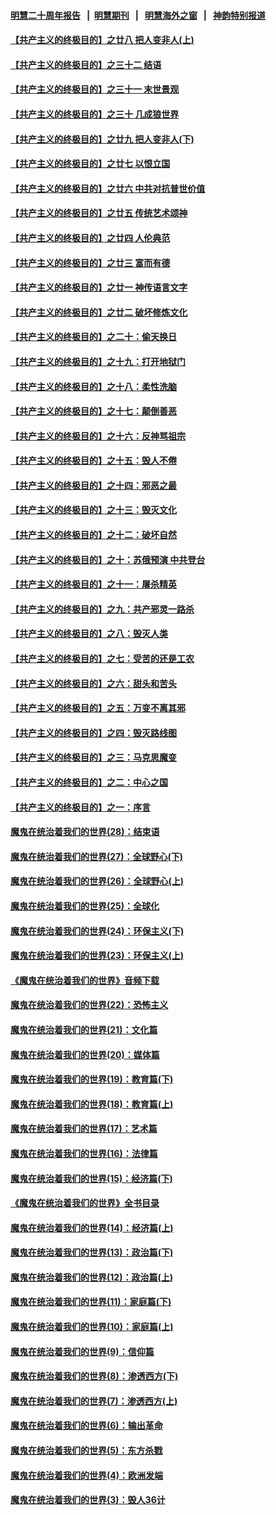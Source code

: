 #### [明慧二十周年报告](https://github.com/gfw-breaker/mh-reports/blob/master/README.md?t=07151936) &nbsp;&nbsp;|&nbsp;&nbsp;[明慧期刊](https://github.com/gfw-breaker/mh-qikan) &nbsp;&nbsp;|&nbsp;&nbsp; [明慧海外之窗](https://github.com/gfw-breaker/mh-news/blob/master/README.md?t=07151936) &nbsp;&nbsp;|&nbsp;&nbsp; [神韵特别报道](https://github.com/gfw-breaker/mh-news/blob/master/shenyun.md?t=07151936) 

#### [【共产主义的终极目的】之廿八 把人变非人(上)](../pages/nsc422/n11340492.md?t=07151936) 

#### [【共产主义的终极目的】之三十二 结语](../pages/nsc422/n11360535.md?t=07151936) 

#### [【共产主义的终极目的】之三十一 末世景观](../pages/nsc422/n11351129.md?t=07151936) 

#### [【共产主义的终极目的】之三十 几成狼世界](../pages/nsc422/n11348280.md?t=07151936) 

#### [【共产主义的终极目的】之廿九 把人变非人(下)](../pages/nsc422/n11344140.md?t=07151936) 

#### [【共产主义的终极目的】之廿七 以恨立国](../pages/nsc422/n11336944.md?t=07151936) 

#### [【共产主义的终极目的】之廿六 中共对抗普世价值](../pages/nsc422/n11324785.md?t=07151936) 

#### [【共产主义的终极目的】之廿五 传统艺术颂神](../pages/nsc422/n11296396.md?t=07151936) 

#### [【共产主义的终极目的】之廿四 人伦典范](../pages/nsc422/n11296397.md?t=07151936) 

#### [【共产主义的终极目的】之廿三 富而有德](../pages/nsc422/n11283598.md?t=07151936) 

#### [【共产主义的终极目的】之廿一 神传语言文字](../pages/nsc422/n11263265.md?t=07151936) 

#### [【共产主义的终极目的】之廿二 破坏修炼文化](../pages/nsc422/n11245728.md?t=07151936) 

#### [【共产主义的终极目的】之二十：偷天换日](../pages/nsc422/n11238846.md?t=07151936) 

#### [【共产主义的终极目的】之十九：打开地狱门](../pages/nsc422/n11206376.md?t=07151936) 

#### [【共产主义的终极目的】之十八：柔性洗脑](../pages/nsc422/n11199994.md?t=07151936) 

#### [【共产主义的终极目的】之十七：颠倒善恶](../pages/nsc422/n11179782.md?t=07151936) 

#### [【共产主义的终极目的】之十六：反神骂祖宗](../pages/nsc422/n11166798.md?t=07151936) 

#### [【共产主义的终极目的】之十五：毁人不倦](../pages/nsc422/n11166792.md?t=07151936) 

#### [【共产主义的终极目的】之十四：邪恶之最](../pages/nsc422/n11150249.md?t=07151936) 

#### [【共产主义的终极目的】之十三：毁灭文化](../pages/nsc422/n11135227.md?t=07151936) 

#### [【共产主义的终极目的】之十二：破坏自然](../pages/nsc422/n11135214.md?t=07151936) 

#### [【共产主义的终极目的】之十：苏俄预演 中共登台](../pages/nsc422/n11118424.md?t=07151936) 

#### [【共产主义的终极目的】之十一：屠杀精英](../pages/nsc422/n11118442.md?t=07151936) 

#### [【共产主义的终极目的】之九：共产邪灵一路杀](../pages/nsc422/n11114139.md?t=07151936) 

#### [【共产主义的终极目的】之八：毁灭人类](../pages/nsc422/n11108503.md?t=07151936) 

#### [【共产主义的终极目的】之七：受苦的还是工农](../pages/nsc422/n11101809.md?t=07151936) 

#### [【共产主义的终极目的】之六：甜头和苦头](../pages/nsc422/n11096971.md?t=07151936) 

#### [【共产主义的终极目的】之五：万变不离其邪](../pages/nsc422/n11091285.md?t=07151936) 

#### [【共产主义的终极目的】之四：毁灭路线图](../pages/nsc422/n11086284.md?t=07151936) 

#### [【共产主义的终极目的】之三：马克思魔变](../pages/nsc422/n11061941.md?t=07151936) 

#### [【共产主义的终极目的】之二：中心之国](../pages/nsc422/n11047728.md?t=07151936) 

#### [【共产主义的终极目的】之一：序言](../pages/nsc422/n11086077.md?t=07151936) 

#### [魔鬼在统治着我们的世界(28)：结束语](../pages/nsc422/n10936246.md?t=07151936) 

#### [魔鬼在统治着我们的世界(27)：全球野心(下)](../pages/nsc422/n10928319.md?t=07151936) 

#### [魔鬼在统治着我们的世界(26)：全球野心(上)](../pages/nsc422/n10900318.md?t=07151936) 

#### [魔鬼在统治着我们的世界(25)：全球化](../pages/nsc422/n10788205.md?t=07151936) 

#### [魔鬼在统治着我们的世界(24)：环保主义(下)](../pages/nsc422/n10695307.md?t=07151936) 

#### [魔鬼在统治着我们的世界(23)：环保主义(上)](../pages/nsc422/n10688613.md?t=07151936) 

#### [《魔鬼在统治着我们的世界》音频下载](../pages/nsc422/n10635553.md?t=07151936) 

#### [魔鬼在统治着我们的世界(22)：恐怖主义](../pages/nsc422/n10614727.md?t=07151936) 

#### [魔鬼在统治着我们的世界(21)：文化篇](../pages/nsc422/n10597706.md?t=07151936) 

#### [魔鬼在统治着我们的世界(20)：媒体篇](../pages/nsc422/n10586579.md?t=07151936) 

#### [魔鬼在统治着我们的世界(19)：教育篇(下)](../pages/nsc422/n10564808.md?t=07151936) 

#### [魔鬼在统治着我们的世界(18)：教育篇(上)](../pages/nsc422/n10526970.md?t=07151936) 

#### [魔鬼在统治着我们的世界(17)：艺术篇](../pages/nsc422/n10499093.md?t=07151936) 

#### [魔鬼在统治着我们的世界(16)：法律篇](../pages/nsc422/n10485969.md?t=07151936) 

#### [魔鬼在统治着我们的世界(15)：经济篇(下)](../pages/nsc422/n10469975.md?t=07151936) 

#### [《魔鬼在统治着我们的世界》全书目录](../pages/nsc422/n10464261.md?t=07151936) 

#### [魔鬼在统治着我们的世界(14)：经济篇(上)](../pages/nsc422/n10457370.md?t=07151936) 

#### [魔鬼在统治着我们的世界(13)：政治篇(下)](../pages/nsc422/n10448270.md?t=07151936) 

#### [魔鬼在统治着我们的世界(12)：政治篇(上)](../pages/nsc422/n10444576.md?t=07151936) 

#### [魔鬼在统治着我们的世界(11)：家庭篇(下)](../pages/nsc422/n10440961.md?t=07151936) 

#### [魔鬼在统治着我们的世界(10)：家庭篇(上)](../pages/nsc422/n10435448.md?t=07151936) 

#### [魔鬼在统治着我们的世界(9)：信仰篇](../pages/nsc422/n10432159.md?t=07151936) 

#### [魔鬼在统治着我们的世界(8)：渗透西方(下)](../pages/nsc422/n10429603.md?t=07151936) 

#### [魔鬼在统治着我们的世界(7)：渗透西方(上)](../pages/nsc422/n10426013.md?t=07151936) 

#### [魔鬼在统治着我们的世界(6)：输出革命](../pages/nsc422/n10421536.md?t=07151936) 

#### [魔鬼在统治着我们的世界(5)：东方杀戮](../pages/nsc422/n10417707.md?t=07151936) 

#### [魔鬼在统治着我们的世界(4)：欧洲发端](../pages/nsc422/n10414890.md?t=07151936) 

#### [魔鬼在统治着我们的世界(3)：毁人36计](../pages/nsc422/n10411583.md?t=07151936) 

